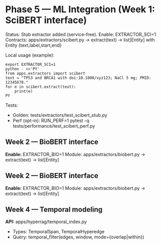 # Phase 5 — ML Integration (Week 1: SciBERT interface)

Status: Stub extractor added (service-free).
Enable: EXTRACTOR_SCI=1
Contracts: apps/extractors/scibert.py → extract(text) -> list[Entity] with Entity {text,label,start,end}

Local usage (example):

    export EXTRACTOR_SCI=1
    python - <<'PY'
    from apps.extractors import scibert
    text = "TP53 and BRCA1 with doi:10.1000/xyz123; NaCl 5 mg; PMID: 12345678."
    for e in scibert.extract(text):
        print(e)
    PY

Tests:

- Golden: tests/extractors/test_scibert_stub.py
- Perf (opt-in): RUN_PERF=1 pytest -q tests/performance/test_scibert_perf.py

## Week 2 — BioBERT interface

**Enable:** EXTRACTOR_BIO=1
Module: apps/extractors/biobert.py  →  extract(text) -> list[Entity]

## Week 2 — BioBERT interface

**Enable:** EXTRACTOR_BIO=1
Module: apps/extractors/biobert.py  →  extract(text) -> list[Entity]

## Week 4 — Temporal modeling

**API:** apps/hyperrag/temporal_index.py
- Types: TemporalSpan, TemporalHyperedge
- Query: temporal_filter(edges, window, mode={overlap|within})
